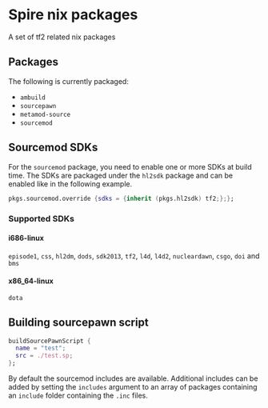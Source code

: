 # Spire nix packages

A set of tf2 related nix packages

## Packages

The following is currently packaged:

- `ambuild`
- `sourcepawn`
- `metamod-source`
- `sourcemod`


## Sourcemod SDKs

For the `sourcemod` package, you need to enable one or more SDKs at build time.
The SDKs are packaged under the `hl2sdk` package and can be enabled like in the following example.

```nix
pkgs.sourcemod.override {sdks = {inherit (pkgs.hl2sdk) tf2;};};
```

### Supported SDKs

#### i686-linux

`episode1`, `css`, `hl2dm`, `dods`, `sdk2013`, `tf2`, `l4d`, `l4d2`, `nucleardawn`, `csgo`, `doi` and `bms`

#### x86_64-linux

`dota`

## Building sourcepawn script

```nix
buildSourcePawnScript {
  name = "test";
  src = ./test.sp;
};
```

By default the sourcemod includes are available.
Additional includes can be added by setting the `includes` argument to an array of packages containing an `include` folder containing the `.inc` files. 